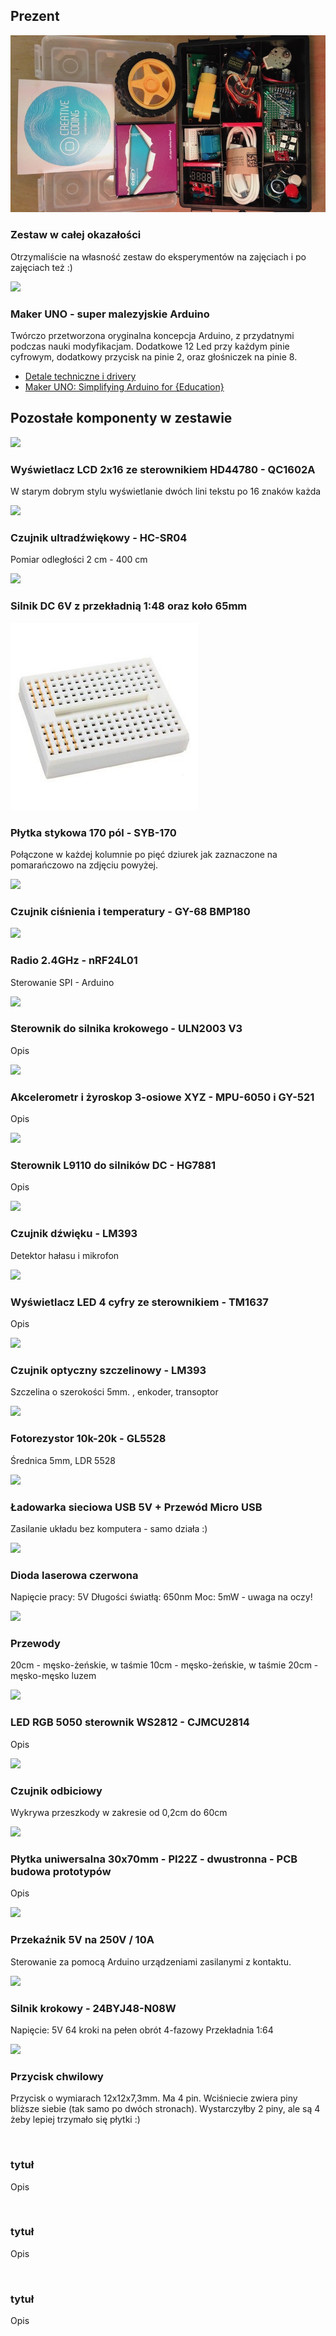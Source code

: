 ## Prezent


![](zestaw.jpg)

### Zestaw w całej okazałości 
Otrzymaliście na własność zestaw do eksperymentów na zajęciach i po zajęciach też :)

![](https://www.cytron.io/image/cache/cache/41001-42000/41243/additional/b5b3-b2-6-2-0-1-1-800x800.jpg)

### Maker UNO - super malezyjskie Arduino
Twórczo przetworzona oryginalna koncepcja Arduino, z przydatnymi  podczas nauki modyfikacjam. Dodatkowe 12 Led przy każdym pinie cyfrowym, dodatkowy przycisk na pinie 2, oraz głośniczek na pinie 8.

- [Detale techniczne i drivery](https://www.cytron.io/c-arduino/c-arduino-main-board/p-maker-uno-simplifying-arduino-for-education) 
- [Maker UNO: Simplifying Arduino for {Education}](https://makeruno.com.my)

## Pozostałe komponenty w zestawie

 ![](https://abc-rc.pl/data/gfx/icons/small/1/8/6181.jpg)

### Wyświetlacz LCD 2x16 ze sterownikiem HD44780 - QC1602A
W starym dobrym stylu wyświetlanie dwóch lini tekstu po 16 znaków każda


![](https://abc-rc.pl/data/gfx/icons/small/1/3/6231.jpg)

### Czujnik ultradźwiękowy - HC-SR04  
Pomiar odległości 2 cm - 400 cm


![](https://abc-rc.pl/data/gfx/icons/small/2/9/6292.jpg)

### Silnik DC 6V z przekładnią 1:48 oraz koło 65mm 


![](plytka-stykowa.jpg)

### Płytka stykowa 170 pól - SYB-170 
Połączone w każdej kolumnie po pięć dziurek jak zaznaczone na pomarańczowo na zdjęciu powyżej.


![](https://abc-rc.pl/data/gfx/icons/small/8/9/6298.jpg)

### Czujnik ciśnienia i temperatury - GY-68 BMP180


![](https://abc-rc.pl/data/gfx/icons/small/7/0/6407.jpg)

### Radio 2.4GHz - nRF24L01 
Sterowanie SPI - Arduino


![](https://abc-rc.pl/data/gfx/icons/small/2/2/6522.jpg)

### Sterownik do silnika krokowego - ULN2003 V3
Opis


![](https://abc-rc.pl/data/gfx/icons/small/2/7/6572.jpg)

### Akcelerometr i żyroskop 3-osiowe XYZ - MPU-6050 i GY-521
Opis


![](https://abc-rc.pl/data/gfx/icons/small/9/0/6709.jpg)

### Sterownik L9110 do silników DC - HG7881
Opis


![](https://abc-rc.pl/data/gfx/icons/small/0/1/6710.jpg)

### Czujnik dźwięku - LM393
Detektor hałasu i mikrofon


![](https://abc-rc.pl/data/gfx/icons/small/7/1/6717.jpg)

### Wyświetlacz LED 4 cyfry ze sterownikiem - TM1637
Opis


![](https://abc-rc.pl/data/gfx/icons/small/2/5/7652.jpg)

### Czujnik optyczny szczelinowy - LM393
Szczelina o szerokości 5mm. , enkoder, transoptor


![](https://abc-rc.pl/data/gfx/icons/small/7/1/7917.jpg)

### Fotorezystor 10k-20k - GL5528
Średnica 5mm, LDR 5528


![](https://abc-rc.pl/data/gfx/icons/small/7/3/8237.jpg)

### Ładowarka sieciowa USB 5V + Przewód Micro USB 
Zasilanie układu bez komputera - samo działa :)


![](https://abc-rc.pl/data/gfx/icons/small/7/9/8497.jpg)

### Dioda laserowa czerwona
Napięcie pracy: 5V 
Długości światłą: 650nm 
Moc: 5mW - uwaga na oczy!


![](https://abc-rc.pl/data/gfx/icons/small/1/6/8761.jpg)

### Przewody 
20cm - męsko-żeńskie, w taśmie
10cm - męsko-żeńskie, w taśmie
20cm - męsko-męsko luzem


![](https://abc-rc.pl/data/gfx/icons/small/7/7/9177.jpg)

### LED RGB 5050 sterownik WS2812 - CJMCU2814
Opis


![](https://abc-rc.pl/data/gfx/icons/small/6/0/10006.jpg)

### Czujnik odbiciowy
Wykrywa przeszkody w zakresie od 0,2cm do 60cm


![](https://abc-rc.pl/data/gfx/icons/small/8/2/10128.jpg)

### Płytka uniwersalna 30x70mm - PI22Z - dwustronna - PCB budowa prototypów
Opis


![](https://abc-rc.pl/data/gfx/icons/small/7/0/12107.jpg)

### Przekaźnik 5V na 250V / 10A
Sterowanie za pomocą Arduino urządzeniami zasilanymi z kontaktu.


![](https://abc-rc.pl/data/gfx/icons/small/1/7/12371.jpg)

### Silnik krokowy - 24BYJ48-N08W
Napięcie: 5V
64 kroki na pełen obrót
4-fazowy
Przekładnia 1:64


![](https://static2.abc-rc.pl/pol_ps_Zestaw-przyciskow-do-Arduino-25-szt-switch-12x12x7-3mm-12441_1.jpg)

### Przycisk chwilowy
Przycisk o wymiarach 12x12x7,3mm.  Ma 4 pin. Wciśniecie zwiera piny bliższe siebie (tak samo po dwóch stronach). Wystarczyłby 2 piny, ale są 4 żeby lepiej trzymało się płytki :)






![]()

### tytuł
Opis

![]()

### tytuł
Opis

![]()

### tytuł
Opis
